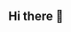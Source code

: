 <!-- https://www.profileme.dev/ 
https://god-level-python.notion.site/How-to-create-your-stunning-GitHub-profile-c6cac0ac6d20484dbf7d8f82ab2e2108
https://god-level-python.notion.site/Git-GitHub-Course-Make-Recruiters-reach-You-Build-your-stunning-profile-First-open-source-cont-439867a44e724488a590436a164f8dff
-->

## Hi there 👋

<!-- Replace the following placeholders with your own information and content -->

<!-- Add your name and a background image 
<div align="center">
  <img src="your_background_image_url.jpg" alt="Background Image">
</div>

# Hi there, I'm Nikhil 👋

I'm a passionate Data Scientist based in [Your Location]. Welcome to my GitHub profile!

## About Me

- 🌟 [Your Introduction]: Briefly introduce yourself and your background.
- 🌱 [Your Current Focus]: Describe what you're currently working on or your main interests.
- 🔭 [Projects]: Mention some of your noteworthy projects.

## Skills

- 💻 Programming Languages: [List your programming languages]
- 🛠️ Technologies: [List your technologies and tools]
- 📊 Data Analysis: [List relevant data analysis tools or skills]
- 🧰 Other Skills: [Any additional skills]

## Hobbies

- 📚 Reading: [Your favorite genres or books]
- 🎨 Art: [Any art forms you enjoy]
- 🎮 Gaming: [Your favorite games or gaming platforms]
- 🌄 Travel: [Share your travel experiences]

## Fun Facts

- 😄 [Fun Fact 1]: Share an interesting tidbit about yourself.
- 🌟 [Fun Fact 2]: Another fun fact to captivate your readers.

## Connect with Me

Feel free to connect with me on my social media platforms and GitHub:

- [LinkedIn](https://www.linkedin.com/in/your-profile/)
- [Twitter](https://twitter.com/your-handle)
- [GitHub](https://github.com/your-username)
- [Website/Blog](https://your-website-url.com)
- [Email](mailto:youremail@example.com)

Thanks for stopping by! 😊-->





<!--
<a href="https://www.kaggle.com/nikhil1e9"><img height="64" width="64" src="https://cdn.simpleicons.org/kaggle/20BEFF" /><br>
<a href="https://www.linkedin.com/in/nikhil-kotra"><img height="50" width="50" src="https://cdn.simpleicons.org/LinkedIn/0A66C2" />
-->

<!--Github stats
[![Nikhil's GitHub stats-Dark](https://github-readme-stats.vercel.app/api?username=nikhil-1e9&show_icons=true&theme=dark#gh-dark-mode-only)](https://github.com/nikhil-1e9/github-readme-stats#gh-dark-mode-only)-->

<!--Most used languages
[![Top Langs](https://github-readme-stats.vercel.app/api/top-langs/?username=nikhil-1e9&layout=donut-vertical)](https://github.com/nikhil-1e9/github-readme-stats)
-->

<!--
**nikhil-1e9/nikhil-1e9** is a ✨ _special_ ✨ repository because its `README.md` (this file) appears on your GitHub profile.

Here are some ideas to get you started:

- 🔭 I’m currently working on ...
- 🌱 I’m currently learning ...
- 👯 I’m looking to collaborate on ...
- 🤔 I’m looking for help with ...
- 💬 Ask me about ...
- 📫 How to reach me: ...
- 😄 Pronouns: ...
- ⚡ Fun fact: ...
-->
<!--
![competition](https://road-to-kaggle-grandmaster.vercel.app/api/badges/nikhil1e9/competition/light)
![dataset](https://road-to-kaggle-grandmaster.vercel.app/api/badges/nikhil1e9/dataset/light)
![notebook](https://road-to-kaggle-grandmaster.vercel.app/api/badges/nikhil1e9/notebook/light)
![discussion](https://road-to-kaggle-grandmaster.vercel.app/api/badges/nikhil1e9/discussion/light)
-->
